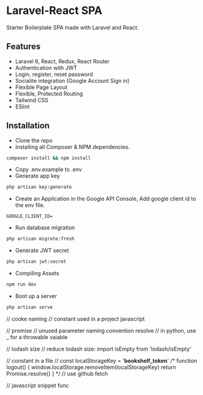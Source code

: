 # Laravel-React SPA

Starter Boilerplate SPA made with Laravel and React.

## Features

- Laravel 6, React, Redux, React Router
- Authentication with JWT
- Login, register, reset password
- Socialite integration (Google Account Sign in)
- Flexible Page Layout
- Flexible, Protected Routing
- Tailwind CSS
- ESlint

## Installation

- Clone the repo
- Installing all Composer & NPM dependencies.

```bash
composer install && npm install
```

- Copy .env.example to .env
- Generate app key

```bash
php artisan key:generate
```

- Create an Application in the Google API Console, Add google client id to the env file.

```env
GOOGLE_CLIENT_ID=
```

- Run database migration

```bash
php artisan migrate:fresh
```

- Generate JWT secret

```bash
php artisan jwt:secret
```

- Compiling Assets

```bash
npm run dev
```

- Boot up a server

```bash
php artisan serve
```


// cooke naming
// constant used in a project javascript

// promise
// unused parameter naming convention resolve
// in python, use _ for a throwable vaiable

// lodash size
//  reduce lodash size: import isEmpty from 'lodash/isEmpty'

// constant in a file
// const localStorageKey = '__bookshelf_token__'
/*
function logout() {
  window.localStorage.removeItem(localStorageKey)
  return Promise.resolve()
}
*/
// use github fetch

// javascript snippet func
